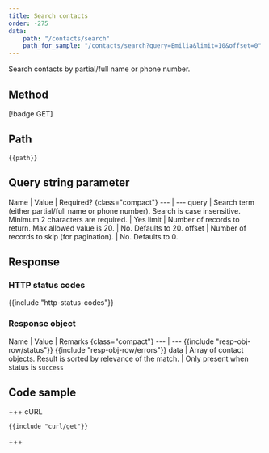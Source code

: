 ```yaml
---
title: Search contacts
order: -275
data:
    path: "/contacts/search"
    path_for_sample: "/contacts/search?query=Emilia&limit=10&offset=0"
---
```


Search contacts by partial/full name or phone number.

## Method

[!badge GET]

## Path

`{{path}}`

## Query string parameter

Name | Value | Required? {class="compact"}
--- | ---
query | Search term (either partial/full name or phone number). Search is case insensitive. Minimum 2 characters are required. | Yes
limit | Number of records to return. Max allowed value is 20. | No. Defaults to 20.
offset | Number of records to skip (for pagination). | No. Defaults to 0.

## Response

### HTTP status codes

{{include "http-status-codes"}}

### Response object

Name | Value | Remarks {class="compact"}
--- | ---
{{include "resp-obj-row/status"}}
{{include "resp-obj-row/errors"}}
data | Array of contact objects. Result is sorted by relevance of the match. | Only present when status is `success`

## Code sample

+++ cURL

```shell
{{include "curl/get"}}
```

+++
